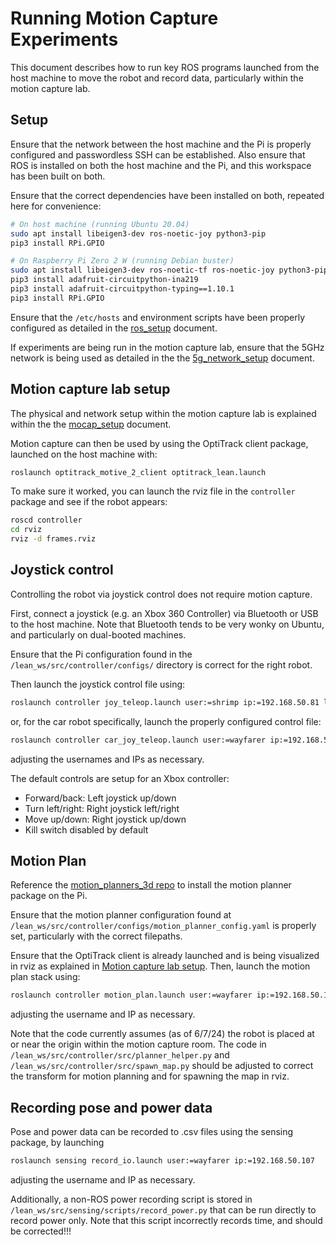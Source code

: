 # Running Motion Capture Experiments

This document describes how to run key ROS programs launched from the host machine to move the robot and record data, particularly within the motion capture lab.

## Setup

Ensure that the network between the host machine and the Pi is properly configured and passwordless SSH can be established. Also ensure that ROS is installed on both the host machine and the Pi, and this workspace has been built on both.

Ensure that the correct dependencies have been installed on both, repeated here for convenience:
```bash
# On host machine (running Ubuntu 20.04)
sudo apt install libeigen3-dev ros-noetic-joy python3-pip
pip3 install RPi.GPIO

# On Raspberry Pi Zero 2 W (running Debian buster)
sudo apt install libeigen3-dev ros-noetic-tf ros-noetic-joy python3-pip
pip3 install adafruit-circuitpython-ina219
pip3 install adafruit-circuitpython-typing==1.10.1
pip3 install RPi.GPIO
```

Ensure that the `/etc/hosts` and environment scripts have been properly configured as detailed in the [ros_setup](./ros_setup.md) document.

If experiments are being run in the motion capture lab, ensure that the 5GHz network is being used as detailed in the the [5g_network_setup](./5g_network_setup.md) document.

## Motion capture lab setup

The physical and network setup within the motion capture lab is explained within the the [mocap_setup](./mocap_setup.md) document.

Motion capture can then be used by using the OptiTrack client package, launched on the host machine with:
```bash
roslaunch optitrack_motive_2_client optitrack_lean.launch
```

To make sure it worked, you can launch the rviz file in the `controller` package and see if the robot appears:
```bash
roscd controller
cd rviz
rviz -d frames.rviz
```

## Joystick control

Controlling the robot via joystick control does not require motion capture.

First, connect a joystick (e.g. an Xbox 360 Controller) via Bluetooth or USB to the host machine. Note that Bluetooth tends to be very wonky on Ubuntu, and particularly on dual-booted machines.

Ensure that the Pi configuration found in the `/lean_ws/src/controller/configs/` directory is correct for the right robot.

Then launch the joystick control file using:
```bash
roslaunch controller joy_teleop.launch user:=shrimp ip:=192.168.50.81 log:=true
```
or, for the car robot specifically, launch the properly configured control file:
```bash
roslaunch controller car_joy_teleop.launch user:=wayfarer ip:=192.168.50.107 log:=true
```
adjusting the usernames and IPs as necessary.

The default controls are setup for an Xbox controller:
* Forward/back: Left joystick up/down
* Turn left/right: Right joystick left/right
* Move up/down: Right joystick up/down
* Kill switch disabled by default

## Motion Plan

Reference the [motion_planners_3d repo](https://github.mit.edu/soumyas/motion_planners_3d) to install the motion planner package on the Pi.

Ensure that the motion planner configuration found at `/lean_ws/src/controller/configs/motion_planner_config.yaml` is properly set, particularly with the correct filepaths.

Ensure that the OptiTrack client is already launched and is being visualized in rviz as explained in [Motion capture lab setup](#Motion-capture-lab-setup). Then, launch the motion plan stack using:
```bash
roslaunch controller motion_plan.launch user:=wayfarer ip:=192.168.50.107
```
adjusting the username and IP as necessary.

Note that the code currently assumes (as of 6/7/24) the robot is placed at or near the origin within the motion capture room. The code in `/lean_ws/src/controller/src/planner_helper.py` and `/lean_ws/src/controller/src/spawn_map.py` should be adjusted to correct the transform for motion planning and for spawning the map in rviz.

## Recording pose and power data

Pose and power data can be recorded to .csv files using the sensing package, by launching
```bash
roslaunch sensing record_io.launch user:=wayfarer ip:=192.168.50.107
```
adjusting the username and IP as necessary.

Additionally, a non-ROS power recording script is stored in `/lean_ws/src/sensing/scripts/record_power.py` that can be run directly to record power only. Note that this script incorrectly records time, and should be corrected!!!